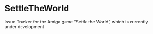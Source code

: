 # SettleTheWorld
Issue Tracker for the Amiga game “Settle the World”, which is currently under development
